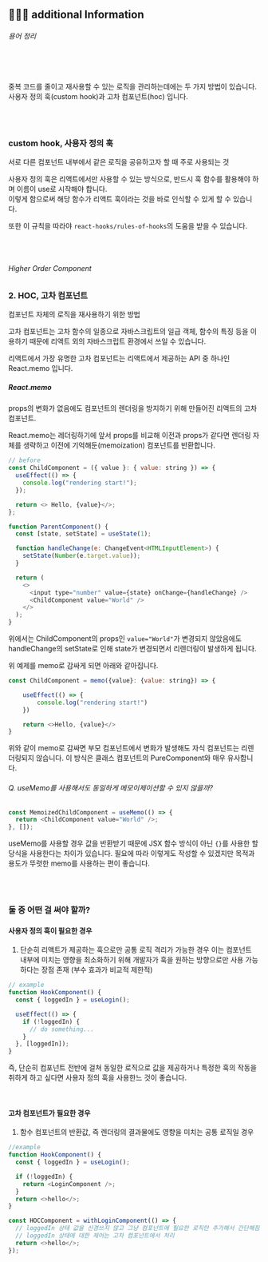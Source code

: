 ## 👩🏻‍💻 additional Information

###### 용어 정리

<br />
<br />

중복 코드를 줄이고 재사용할 수 있는 로직을 관리하는데에는 두 가지 방법이 있습니다. <br />
사용자 정의 훅(custom hook)과 고차 컴포넌트(hoc) 입니다.

<br />
<br />

### custom hook, 사용자 정의 훅

서로 다른 컴포넌트 내부에서 같은 로직을 공유하고자 할 때 주로 사용되는 것 <br />

사용자 정의 훅은 리액트에서만 사용할 수 있는 방식으로, 반드시 훅 함수를 활용해야 하며 이름이 use로 시작해야 합니다.<br />
이렇게 함으로써 해당 함수가 리액트 훅이라는 것을 바로 인식할 수 있게 할 수 있습니다.

또한 이 규칙을 따라야 `react-hooks/rules-of-hooks`의 도움을 받을 수 있습니다.

<br />
<br />

###### Higher Order Component

### 2. HOC, 고차 컴포넌트

컴포넌트 자체의 로직을 재사용하기 위한 방법 <br />

고차 컴포넌트는 고차 함수의 일종으로 자바스크립트의 일급 객체, 함수의 특징 등을 이용하기 때문에 리액트 외의 자바스크립트 환경에서 쓰일 수 있습니다.

리액트에서 가장 유명한 고차 컴포넌트는 리액트에서 제공하는 API 중 하나인 React.memo 입니다.

##### React.memo

props의 변화가 없음에도 컴포넌트의 렌더링을 방지하기 위해 만들어진 리액트의 고차 컴포넌트.

React.memo는 레더링하기에 앞서 props를 비교해 이전과 props가 같다면 렌더링 자체를 생략하고 이전에 기억해둔(memoization) 컴포넌트를 반환합니다.

```js
// before
const ChildComponent = ({ value }: { value: string }) => {
  useEffect(() => {
    console.log("rendering start!");
  });

  return <> Hello, {value}</>;
};

function ParentComponent() {
  const [state, setState] = useState(1);

  function handleChange(e: ChangeEvent<HTMLInputElement>) {
    setState(Number(e.target.value));
  }

  return (
    <>
      <input type="number" value={state} onChange={handleChange} />
      <ChildComponent value="World" />
    </>
  );
}
```

위에서는 ChildComponent의 props인 `value="World"`가 변경되지 않았음에도 handleChange의 setState로 인해 state가 변경되면서 리렌더링이 발생하게 됩니다.

위 예제를 memo로 감싸게 되면 아래와 같아집니다.

```js
const ChildComponent = memo({value}: {value: string}) => {

    useEffect(() => {
        console.log("rendering start!")
    })

    return <>Hello, {value}</>
}
```

위와 같이 memo로 감싸면 부모 컴포넌트에서 변화가 발생해도 자식 컴포넌트는 리렌더링되지 않습니다. 이 방식은 클래스 컴포넌트의 PureComponent와 매우 유사합니다.

###### Q. useMemo를 사용해서도 동일하게 메모이제이션할 수 있지 않을까?

```js
const MemoizedChildComponent = useMemo(() => {
  return <ChildComponent value="World" />;
}, []);
```

useMemo를 사용할 경우 값을 반환받기 때문에 JSX 함수 방식이 아닌 `{}`를 사용한 할당식을 사용한다는 차이가 있습니다. 필요에 따라 이렇게도 작성할 수 있겠지만 목적과 용도가 뚜렷한 memo를 사용하는 편이 좋습니다.

<br />
<br />

### 둘 중 어떤 걸 써야 할까?

#### 사용자 정의 훅이 필요한 경우

1. 단순히 리액트가 제공하는 훅으로만 공통 로직 격리가 가능한 경우
   이는 컴포넌트 내부에 미치는 영향을 최소화하기 위해 개발자가 훅을 원하는 방향으로만 사용 가능하다는 장점 존재 (부수 효과가 비교적 제한적)

```js
// example
function HookComponent() {
  const { loggedIn } = useLogin();

  useEffect(() => {
    if (!loggedIn) {
      // do something...
    }
  }, [loggedIn]);
}
```

즉, 단순히 컴포넌트 전반에 걸쳐 동일한 로직으로 값을 제공하거나 특정한 훅의 작동을 취하게 하고 싶다면 사용자 정의 훅을 사용한느 것이 좋습니다.

<br />

#### 고차 컴포넌트가 필요한 경우

1. 함수 컴포넌트의 반환값, 즉 렌더링의 결과물에도 영향을 미치는 공통 로직일 경우

```js
//example
function HookComponent() {
  const { loggedIn } = useLogin();

  if (!loggedIn) {
    return <LoginComponent />;
  }
  return <>hello</>;
}

const HOCComponent = withLoginComponent(() => {
  // loggedIn 상태 값을 신경쓰지 않고 그냥 컴포넌트에 필요한 로직만 추가해서 간단해짐
  // loggedIn 상태에 대한 제어는 고차 컴포넌트에서 처리
  return <>hello</>;
});
```

<br />
<br />
